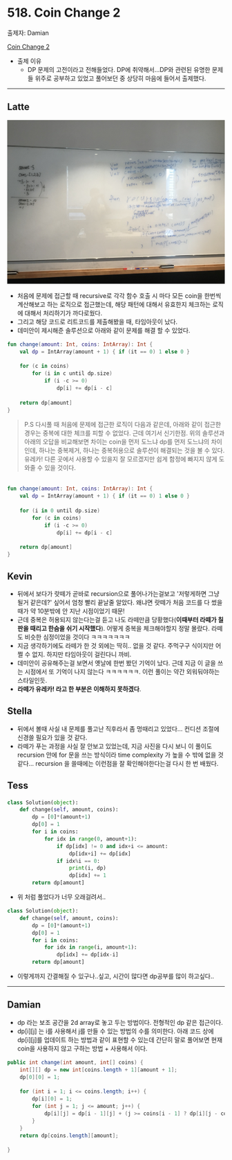 # 518. Coin Change 2

출제자: Damian

[Coin Change 2](https://leetcode.com/problems/coin-change-2/)

- 출제 이유
  - DP 문제의 고전이라고 전해들었다. DP에 취약해서...DP와 관련된 유명한 문제들 위주로 공부하고 있었고 풀어보던 중 상당히 마음에 들어서 출제했다. 

---

## Latte
![](./images/20200209_518_latte.jpeg)

- 처음에 문제에 접근할 때 recursive로 각각 함수 호출 시 마다 모든 coin을 한번씩 계산해보고 하는 로직으로 접근했는데, 해당 패턴에 대해서 유효한지 체크하는 로직에 대해서 처리하기가 까다로웠다. 
-  그리고 해당 코드로 리트코드를 제출해봤을 때, 타임아웃이 났다.
-  데미안이 제시해준 솔루션으로 아래와 같이 문제를 해결 할 수 있었다.

```kotlin
fun change(amount: Int, coins: IntArray): Int {
    val dp = IntArray(amount + 1) { if (it == 0) 1 else 0 }

    for (c in coins) 
        for (i in c until dp.size) 
            if (i -c >= 0) 
                dp[i] += dp[i - c]
    
    return dp[amount]
}
```

>P.S 다시풀 때 처음에 문제에 접근한 로직이 다음과 같은데, 아래와 같이 접근한 경우는 중복에 대한 체크를 피할 수 없었다. 근데 여기서 신기한점. 위의 솔루션과 아래의 오답을 비교해보면 차이는 coin을 먼저 도느냐 dp를 먼저 도느냐의 차이인데, 하나는 중복제거, 하나는 중복허용으로 솔루션이 해결되는 것을 볼 수 있다.
>유레카! 다른 곳에서 사용할 수 있을지 잘 모르겠지만 쉽게 함정에 빠지지 않게 도와줄 수 있을 것이다.

```kotlin

fun change(amount: Int, coins: IntArray): Int {
    val dp = IntArray(amount + 1) { if (it == 0) 1 else 0 }

    for (i in 0 until dp.size)
        for (c in coins)
            if (i -c >= 0)
                dp[i] += dp[i - c]

    return dp[amount]
}
```

## Kevin

- 뒤에서 보다가 랏떼가 곧바로 recursion으로 풀어나가는걸보고 '저렇게하면 그냥 될거 같은데?' 싶어서 엄청 빨리 끝날줄 알았다. 왜냐면 랏떼가 처음 코드를 다 썼을 때가 약 10분밖에 안 지난 시점이었기 때문!
- 근데 중복은 허용되지 않는다는걸 듣고 나도 라떼만큼 당황했다(**이때부터 라떼가 칠판을 때리고 한숨을 쉬기 시작했다**). 어떻게 중복을 체크해야할지 정말 몰랐다. 라떼도 비슷한 심정이었을 것이다 ㅋㅋㅋㅋㅋㅋㅋ
- 지금 생각하기에도 라떼가 한 것 외에는 딱히.. 없을 것 같다. 주먹구구 식이지만 어쩔 수 없지. 하지만 타임아웃이 걸린다니 까비.
- 데미안이 공유해주는걸 보면서 옛날에 한번 봤던 기억이 났다. 근데 지금 이 글을 쓰는 시점에서 또 기억이 나지 않는다 ㅋㅋㅋㅋㅋㅋ. 이런 풀이는 약간 외워둬야하는 스타일인듯.
- **라떼가 유레카! 라고 한 부분은 이해하지 못하겠다**.

## Stella

- 뒤에서 볼때 사실 내 문제를 풀고난 직후라서 좀 멍때리고 있었다... 컨디션 조절에 신경쓸 필요가 있을 것 같다.
- 라떼가 푸는 과정을 사실 잘 안보고 있었는데, 지금 사진을 다시 보니 이 풀이도 recursion 안에 for 문을 쓰는 방식이라 time complexity 가 높을 수 밖에 없을 것 같다... recursion 을 쓸때에는 이런점을 잘 확인해야한다는걸 다시 한 번 배웠다.

## Tess

```python
class Solution(object):
    def change(self, amount, coins):
        dp = [0]*(amount+1)
        dp[0] = 1
        for i in coins:
            for idx in range(0, amount+1):
                if dp[idx] != 0 and idx+i <= amount:
                    dp[idx+i] += dp[idx]
                if idx%i == 0:
                    print(i, dp)
                    dp[idx] += 1
        return dp[amount]
```
- 위 처럼 풀었다가 너무 오래걸려서..

```python
class Solution(object):
    def change(self, amount, coins):
        dp = [0]*(amount+1)
        dp[0] = 1
        for i in coins:
            for idx in range(i, amount+1):
                dp[idx] += dp[idx-i]
        return dp[amount]
```
- 이렇게까지 간결해질 수 있구나..싶고, 시간이 많다면 dp공부를 많이 하고싶다.. 


---

## Damian

- dp 라는 보조 공간을 2d array로 놓고 두는 방법이다. 전형적인 dp 같은 접근이다.
- dp[i][j] 는 i를 사용해서 j를 만들 수 있는 방법의 수를 의미한다. 아래 코드 상에 dp[i][j]를 업데이트 하는 방법과 같이 표현할 수 있는데 간단히 말로 풀어보면 현재 coin을 사용하지 않고 구하는 방법 + 사용해서 이다.

```java
public int change(int amount, int[] coins) {
    int[][] dp = new int[coins.length + 1][amount + 1];
    dp[0][0] = 1;
    
    for (int i = 1; i <= coins.length; i++) {
        dp[i][0] = 1;
        for (int j = 1; j <= amount; j++) {
            dp[i][j] = dp[i - 1][j] + (j >= coins[i - 1] ? dp[i][j - coins[i-1]] : 0);
        }
    }
    return dp[coins.length][amount];
    
}
```
